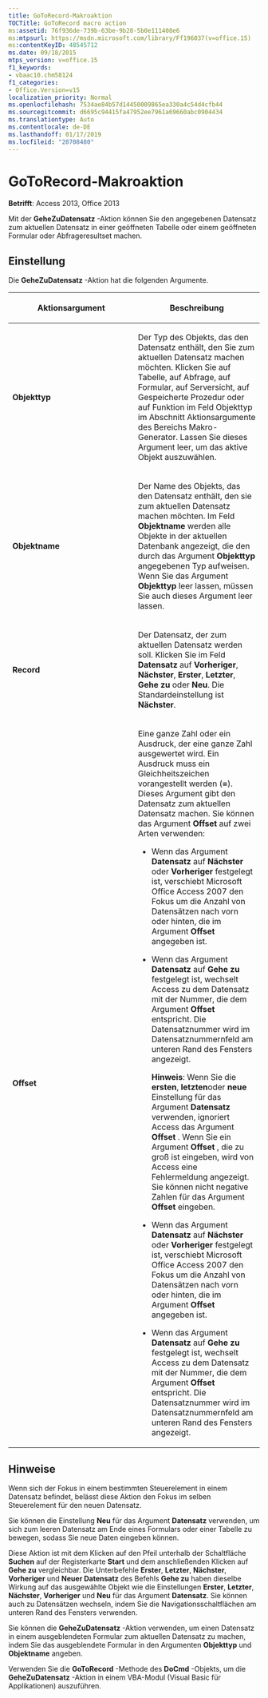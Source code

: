 ```yaml
---
title: GoToRecord-Makroaktion
TOCTitle: GoToRecord macro action
ms:assetid: 76f936de-739b-63be-9b28-5b0e111408e6
ms:mtpsurl: https://msdn.microsoft.com/library/Ff196037(v=office.15)
ms:contentKeyID: 48545712
ms.date: 09/18/2015
mtps_version: v=office.15
f1_keywords:
- vbaac10.chm58124
f1_categories:
- Office.Version=v15
localization_priority: Normal
ms.openlocfilehash: 7534ae84b57d14450009865ea330a4c54d4cfb44
ms.sourcegitcommit: d6695c94415fa47952ee7961a69660abc0904434
ms.translationtype: Auto
ms.contentlocale: de-DE
ms.lasthandoff: 01/17/2019
ms.locfileid: "28708480"
---
```

# <a name="gotorecord-macro-action"></a>GoToRecord-Makroaktion


**Betrifft**: Access 2013, Office 2013

Mit der **GeheZuDatensatz** -Aktion können Sie den angegebenen Datensatz zum aktuellen Datensatz in einer geöffneten Tabelle oder einem geöffneten Formular oder Abfrageresultset machen.

## <a name="setting"></a>Einstellung

Die **GeheZuDatensatz** -Aktion hat die folgenden Argumente.

<table>
<colgroup>
<col style="width: 50%" />
<col style="width: 50%" />
</colgroup>
<thead>
<tr class="header">
<th><p>Aktionsargument</p></th>
<th><p>Beschreibung</p></th>
</tr>
</thead>
<tbody>
<tr class="odd">
<td><p><strong>Objekttyp</strong></p></td>
<td><p>Der Typ des Objekts, das den Datensatz enthält, den Sie zum aktuellen Datensatz machen möchten. Klicken Sie auf Tabelle, auf Abfrage, auf Formular, auf Serversicht, auf Gespeicherte Prozedur oder auf Funktion im Feld Objekttyp im Abschnitt Aktionsargumente des Bereichs Makro-Generator. Lassen Sie dieses Argument leer, um das aktive Objekt auszuwählen.</p></td>
</tr>
<tr class="even">
<td><p><strong>Objektname</strong></p></td>
<td><p>Der Name des Objekts, das den Datensatz enthält, den sie zum aktuellen Datensatz machen möchten. Im Feld <strong>Objektname</strong> werden alle Objekte in der aktuellen Datenbank angezeigt, die den durch das Argument <strong>Objekttyp</strong> angegebenen Typ aufweisen. Wenn Sie das Argument <strong>Objekttyp</strong> leer lassen, müssen Sie auch dieses Argument leer lassen.</p></td>
</tr>
<tr class="odd">
<td><p><strong>Record</strong></p></td>
<td><p>Der Datensatz, der zum aktuellen Datensatz werden soll. Klicken Sie im Feld <strong>Datensatz</strong> auf <strong>Vorheriger</strong>, <strong>Nächster</strong>, <strong>Erster</strong>, <strong>Letzter</strong>, <strong>Gehe zu</strong> oder <strong>Neu</strong>. Die Standardeinstellung ist <strong>Nächster</strong>.</p></td>
</tr>
<tr class="even">
<td><p><strong>Offset</strong></p></td>
<td><p>Eine ganze Zahl oder ein Ausdruck, der eine ganze Zahl ausgewertet wird. Ein Ausdruck muss ein Gleichheitszeichen vorangestellt werden (<strong>=</strong>). Dieses Argument gibt den Datensatz zum aktuellen Datensatz machen. Sie können das Argument <strong>Offset</strong> auf zwei Arten verwenden:</p>
<ul>
<li><p>Wenn das Argument <strong>Datensatz</strong> auf <strong>Nächster</strong> oder <strong>Vorheriger</strong> festgelegt ist, verschiebt Microsoft Office Access 2007 den Fokus um die Anzahl von Datensätzen nach vorn oder hinten, die im Argument <strong>Offset</strong> angegeben ist.</p></li>
<li><p>Wenn das Argument <strong>Datensatz</strong> auf <strong>Gehe zu</strong> festgelegt ist, wechselt Access zu dem Datensatz mit der Nummer, die dem Argument <strong>Offset</strong> entspricht. Die Datensatznummer wird im Datensatznummernfeld am unteren Rand des Fensters angezeigt.</p>
<p><strong>Hinweis</strong>: Wenn Sie die <strong>ersten</strong>, <strong>letzten</strong>oder <strong>neue</strong> Einstellung für das Argument <strong>Datensatz</strong> verwenden, ignoriert Access das Argument <strong>Offset</strong> . Wenn Sie ein Argument <strong>Offset</strong> , die zu groß ist eingeben, wird von Access eine Fehlermeldung angezeigt. Sie können nicht negative Zahlen für das Argument <strong>Offset</strong> eingeben.</p></li>
<li><p>Wenn das Argument <strong>Datensatz</strong> auf <strong>Nächster</strong> oder <strong>Vorheriger</strong> festgelegt ist, verschiebt Microsoft Office Access 2007 den Fokus um die Anzahl von Datensätzen nach vorn oder hinten, die im Argument <strong>Offset</strong> angegeben ist.</p></li>
<li><p>Wenn das Argument <strong>Datensatz</strong> auf <strong>Gehe zu</strong> festgelegt ist, wechselt Access zu dem Datensatz mit der Nummer, die dem Argument <strong>Offset</strong> entspricht. Die Datensatznummer wird im Datensatznummernfeld am unteren Rand des Fensters angezeigt.</p></li>
</ul>
</td>
</tr>
</tbody>
</table>


## <a name="remarks"></a>Hinweise

Wenn sich der Fokus in einem bestimmten Steuerelement in einem Datensatz befindet, belässt diese Aktion den Fokus im selben Steuerelement für den neuen Datensatz.

Sie können die Einstellung **Neu** für das Argument **Datensatz** verwenden, um sich zum leeren Datensatz am Ende eines Formulars oder einer Tabelle zu bewegen, sodass Sie neue Daten eingeben können.

Diese Aktion ist mit dem Klicken auf den Pfeil unterhalb der Schaltfläche **Suchen** auf der Registerkarte **Start** und dem anschließenden Klicken auf **Gehe zu** vergleichbar. Die Unterbefehle **Erster**, **Letzter**, **Nächster**, **Vorheriger** und **Neuer Datensatz** des Befehls **Gehe zu** haben dieselbe Wirkung auf das ausgewählte Objekt wie die Einstellungen **Erster**, **Letzter**, **Nächster**, **Vorheriger** und **Neu** für das Argument **Datensatz**. Sie können auch zu Datensätzen wechseln, indem Sie die Navigationsschaltflächen am unteren Rand des Fensters verwenden.

Sie können die **GeheZuDatensatz** -Aktion verwenden, um einen Datensatz in einem ausgeblendeten Formular zum aktuellen Datensatz zu machen, indem Sie das ausgeblendete Formular in den Argumenten **Objekttyp** und **Objektname** angeben.

Verwenden Sie die **GoToRecord** -Methode des **DoCmd** -Objekts, um die **GeheZuDatensatz** -Aktion in einem VBA-Modul (Visual Basic für Applikationen) auszuführen.

